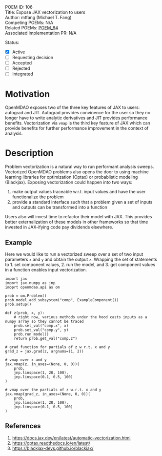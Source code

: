 POEM ID: 106  
Title: Expose JAX vectorization to users  
Author: mtfang (Michael T. Fang)   
Competing POEMs: N/A  
Related POEMs: [POEM_84](https://github.com/OpenMDAO/POEMs/blob/master/POEM_084.md)  
Associated implementation PR: N/A  

Status:

- [x] Active
- [ ] Requesting decision
- [ ] Accepted
- [ ] Rejected
- [ ] Integrated

Motivation
==========
OpenMDAO exposes two of the three key features of JAX to users: autograd and JIT. Autograd provides convinence for the user so
they no longer have to write analytic derivatives and JIT provides performance benefits. Vectorization via `vmap` is
the third key feature of JAX which can provide benefits for further performance improvement in the context of analysis.

Description
===========

Problem vectorization is a natural way to run performant analysis sweeps. Vectorized OpenMDAO problems also opens the door
to using machine learning libraries for optimization (Optax) or probablistic modeling (Blackjax). Exposing vectorization
could happen into two ways:

1. make output values traceable w.r.t. input values and have the user functionalize the problem
2. provide a standard interface such that a problem given a set of inputs and outputs can be transformed into a function

Users also will invest time to refactor their model with JAX. This provides better externalization of
these models in other frameworks so that time invested in JAX-ifying code pay dividends elsewhere.

Example
-------

Here we would like to run a vectorized sweep over a set of two input parameters `x` and `y` and obtain the output `z`.
Wrapping the set of statements to 1. set component values, 2. run the model, and 3. get component values in a function
enables input vectorization.

```
import jax
import jax.numpy as jnp
imoprt openmdao.api as om

prob = om.Problem()
prob.model.add_subsystem("comp", ExampleComponent())
prob.setup()

def z(prob, x, y):
    # right now, various methods under the hood casts inputs as a numpy array so they cannot be traced
    prob.set_val("comp.x", x)
    prob.set_val("comp.y", y)
    prob.run_model()
    return prob.get_val("comp.z")

# grad function for partials of z w r.t. x and y
grad_z = jax.grad(z, argnums=(1, 2))

# vmap over x and y
jax.vmap(z, in_axes=(None, 0, 0))(
    prob,
    jnp.linspace(1, 20, 100),
    jnp.linspace(0.1, 0.5, 100)
)

# vmap over the partials of z w.r.t. x and y
jax.vmap(grad_z, in_axes=(None, 0, 0))(
    prob,
    jnp.linspace(1, 20, 100),
    jnp.linspace(0.1, 0.5, 100)
)
```

References
----------
1. https://docs.jax.dev/en/latest/automatic-vectorization.html
2. https://optax.readthedocs.io/en/latest/
3. https://blackjax-devs.github.io/blackjax/

